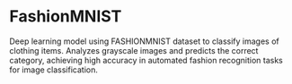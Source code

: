 # FashionMNIST
Deep learning model using FASHIONMNIST dataset to classify images of clothing items. Analyzes grayscale images and predicts the correct category, achieving high accuracy in automated fashion recognition tasks for image classification.
